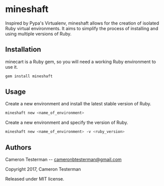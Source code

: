 # mineshaft
Inspired by Pypa's Virtualenv, mineshaft allows for the creation of isolated Ruby virtual environments. It aims to simplify the process of installing and using multiple versions of Ruby.

## Installation

minecart is a Ruby gem, so you will need a working Ruby environment to use it. 

```bash
gem install mineshaft
```

## Usage

Create a new environment and install the latest stable version of Ruby.

```bash
mineshaft new <name_of_environment>
```

Create a new environment and specify the version of Ruby.

```bash
mineshaft new <name_of_environment> -v <ruby_version>
```

## Authors

Cameron Testerman   --  cameronbtesterman@gmail.com

Copyright 2017, Cameron Testerman

Released under MIT license.  
